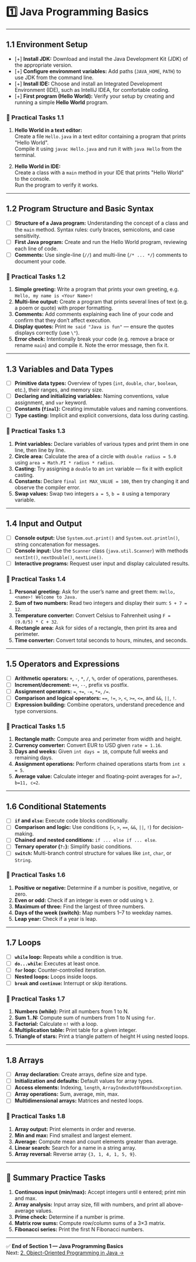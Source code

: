 # 1️⃣ Java Programming Basics

---

## 1.1 Environment Setup

- [+] **Install JDK:** Download and install the Java Development Kit (JDK) of the appropriate version.
- [+] **Configure environment variables:** Add paths (`JAVA_HOME`, `PATH`) to use JDK from the command line.
- [+] **Install IDE:** Choose and install an Integrated Development Environment (IDE), such as IntelliJ IDEA, for comfortable coding.
- [+] **First program (Hello World):** Verify your setup by creating and running a simple **Hello World** program.

### 🧩 Practical Tasks 1.1

1. **Hello World in a text editor:**  
   Create a file `Hello.java` in a text editor containing a program that prints "Hello World".  
   Compile it using `javac Hello.java` and run it with `java Hello` from the terminal.

2. **Hello World in IDE:**  
   Create a class with a `main` method in your IDE that prints "Hello World" to the console.  
   Run the program to verify it works.

---

## 1.2 Program Structure and Basic Syntax

- [ ] **Structure of a Java program:** Understanding the concept of a class and the `main` method. Syntax rules: curly braces, semicolons, and case sensitivity.
- [ ] **First Java program:** Create and run the Hello World program, reviewing each line of code.
- [ ] **Comments:** Use single-line (`//`) and multi-line (`/* ... */`) comments to document your code.

### 🧩 Practical Tasks 1.2

1. **Simple greeting:** Write a program that prints your own greeting, e.g. `Hello, my name is <Your Name>!`
2. **Multi-line output:** Create a program that prints several lines of text (e.g. a poem or quote) with proper formatting.
3. **Comments:** Add comments explaining each line of your code and confirm that they don’t affect execution.
4. **Display quotes:** Print `He said "Java is fun"` — ensure the quotes displays correctly (use `\"`).
5. **Error check:** Intentionally break your code (e.g. remove a brace or rename `main`) and compile it. Note the error message, then fix it.

---

## 1.3 Variables and Data Types

- [ ] **Primitive data types:** Overview of types (`int`, `double`, `char`, `boolean`, etc.), their ranges, and memory size.
- [ ] **Declaring and initializing variables:** Naming conventions, value assignment, and `var` keyword.
- [ ] **Constants (`final`):** Creating immutable values and naming conventions.
- [ ] **Type casting:** Implicit and explicit conversions, data loss during casting.

### 🧩 Practical Tasks 1.3

1. **Print variables:** Declare variables of various types and print them in one line, then line by line.
2. **Circle area:** Calculate the area of a circle with `double radius = 5.0` using `area = Math.PI * radius * radius`.
3. **Casting:** Try assigning a `double` to an `int` variable — fix it with explicit casting.
4. **Constants:** Declare `final int MAX_VALUE = 100`, then try changing it and observe the compiler error.
5. **Swap values:** Swap two integers `a = 5`, `b = 8` using a temporary variable.

---

## 1.4 Input and Output

- [ ] **Console output:** Use `System.out.print()` and `System.out.println()`, string concatenation for messages.
- [ ] **Console input:** Use the `Scanner` class (`java.util.Scanner`) with methods `nextInt()`, `nextDouble()`, `nextLine()`.
- [ ] **Interactive programs:** Request user input and display calculated results.

### 🧩 Practical Tasks 1.4

1. **Personal greeting:** Ask for the user’s name and greet them: `Hello, <name>! Welcome to Java.`
2. **Sum of two numbers:** Read two integers and display their sum: `5 + 7 = 12`.
3. **Temperature converter:** Convert Celsius to Fahrenheit using `F = (9.0/5) * C + 32`.
4. **Rectangle area:** Ask for sides of a rectangle, then print its area and perimeter.
5. **Time converter:** Convert total seconds to hours, minutes, and seconds.

---

## 1.5 Operators and Expressions

- [ ] **Arithmetic operators:** `+`, `-`, `*`, `/`, `%`, order of operations, parentheses.
- [ ] **Increment/decrement:** `++`, `--`, prefix vs postfix.
- [ ] **Assignment operators:** `=`, `+=`, `-=`, `*=`, `/=`.
- [ ] **Comparison and logical operators:** `==`, `!=`, `>`, `<`, `>=`, `<=`, and `&&`, `||`, `!`.
- [ ] **Expression building:** Combine operators, understand precedence and type conversions.

### 🧩 Practical Tasks 1.5

1. **Rectangle math:** Compute area and perimeter from width and height.
2. **Currency converter:** Convert EUR to USD given `rate = 1.16`.
3. **Days and weeks:** Given `int days = 16`, compute full weeks and remaining days.
4. **Assignment operations:** Perform chained operations starts from `int x = 5`.
5. **Average value:** Calculate integer and floating-point averages for `a=7, b=11, c=2`.

---

## 1.6 Conditional Statements

- [ ] **`if` and `else`:** Execute code blocks conditionally.
- [ ] **Comparison and logic:** Use conditions (`<`, `>`, `==`, `&&`, `||`, `!`) for decision-making.
- [ ] **Chained and nested conditions:** `if ... else if ... else`.
- [ ] **Ternary operator (`?:`):** Simplify basic conditions.
- [ ] **`switch`:** Multi-branch control structure for values like `int`, `char`, or `String`.

### 🧩 Practical Tasks 1.6

1. **Positive or negative:** Determine if a number is positive, negative, or zero.
2. **Even or odd:** Check if an integer is even or odd using `% 2`.
3. **Maximum of three:** Find the largest of three numbers.
4. **Days of the week (switch):** Map numbers 1–7 to weekday names.
5. **Leap year:** Check if a year is leap.

---

## 1.7 Loops

- [ ] **`while` loop:** Repeats while a condition is true.
- [ ] **`do...while`:** Executes at least once.
- [ ] **`for` loop:** Counter-controlled iteration.
- [ ] **Nested loops:** Loops inside loops.
- [ ] **`break` and `continue`:** Interrupt or skip iterations.

### 🧩 Practical Tasks 1.7

1. **Numbers (while):** Print all numbers from 1 to N.
2. **Sum 1..N:** Compute sum of numbers from 1 to N using `for`.
3. **Factorial:** Calculate `n!` with a loop.
4. **Multiplication table:** Print table for a given integer.
5. **Triangle of stars:** Print a triangle pattern of height H using nested loops.

---

## 1.8 Arrays

- [ ] **Array declaration:** Create arrays, define size and type.
- [ ] **Initialization and defaults:** Default values for array types.
- [ ] **Access elements:** Indexing, `length`, `ArrayIndexOutOfBoundsException`.
- [ ] **Array operations:** Sum, average, min, max.
- [ ] **Multidimensional arrays:** Matrices and nested loops.

### 🧩 Practical Tasks 1.8

1. **Array output:** Print elements in order and reverse.
2. **Min and max:** Find smallest and largest element.
3. **Average:** Compute mean and count elements greater than average.
4. **Linear search:** Search for a name in a string array.
5. **Array reversal:** Reverse array `{3, 1, 4, 1, 5, 9}`.

---

## 🧠 Summary Practice Tasks

1. **Continuous input (min/max):** Accept integers until `0` entered; print min and max.
2. **Array analysis:** Input array size, fill with numbers, and print all above-average values.
3. **Prime check:** Determine if a number is prime.
4. **Matrix row sums:** Compute row/column sums of a 3×3 matrix.
5. **Fibonacci series:** Print the first N Fibonacci numbers.

---

✅ **End of Section 1 — Java Programming Basics**  
Next: [2. Object-Oriented Programming in Java →](2_object_oriented_programming.md)
